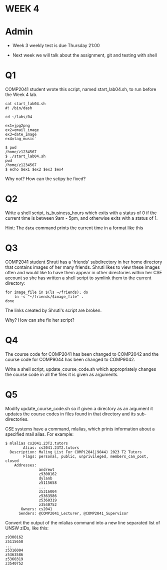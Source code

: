 # WEEK 4

# Admin

- Week 3 weekly test is due Thursday 21:00

- Next week we will talk about the assignment, git and testing with shell


# Q1

COMP2041 student wrote this script, named start_lab04.sh, to run before the Week 4 lab. 

```
cat start_lab04.sh
#! /bin/dash

cd ~/labs/04

ex1=jpg2png
ex2=email_image
ex3=date_image
ex4=tag_music`
```

```
$ pwd
/home/z1234567
$ ./start_lab04.sh
pwd
/home/z1234567
$ echo $ex1 $ex2 $ex3 $ex4

```

Why not? How can the sctipy be fixed? 


# Q2

Write a shell script, is_business_hours which exits with a status of 0 if the current time is between 9am - 5pm, and otherwise exits with a status of 1. 

Hint: The `date` command prints the current time in a format like this

# Q3

 COMP2041 student Shruti has a 'friends' subdirectory in her home directory that contains images of her many friends.
Shruti likes to view these images often and would like to have them appear in other directories within her CSE account so she has written a shell script to symlink them to the current directory:

```
for image_file in $(ls ~/friends); do
    ln -s "~/friends/$image_file" .
done
```

The links created by Shruti's script are broken.

Why? How can she fix her script? 


# Q4

The course code for COMP2041 has been changed to COMP2042 and the course code for COMP9044 has been changed to COMP9042.

Write a shell script, update_course_code.sh which appropriately changes the course code in all the files it is given as arguments. 

# Q5

Modify update_course_code.sh so if given a directory as an argument it updates the course codes in files found in that directory and its sub-directories. 

 CSE systems have a command, mlalias, which prints information about a specified mail alias.
For example:
```
$ mlalias cs2041.23T2.tutors
        Alias: cs2041.23T2.tutors
  Description: Maling List For COMP(2041|9044) 2023 T2 Tutors
        Flags: personal, public, unprivileged, members_can_post, closed
    Addresses:
               andrewt
               z9300162
               dylanb
               z5115658
               ...
               z5316004
               z5363586
               z5360319
               z3540752
       Owners: cs2041
      Senders: @COMP2041_Lecturer, @COMP2041_Supervisor
```
Convert the output of the mlalias command into a new line separated list of UNSW zIDs,
like this:
```
z9300162
z5115658
...
z5316004
z5363586
z5360319
z3540752
```